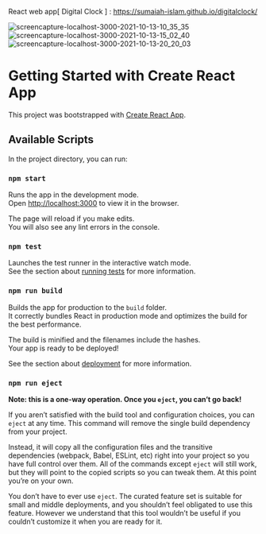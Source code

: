React web app[ Digital Clock ] : https://sumaiah-islam.github.io/digitalclock/

![screencapture-localhost-3000-2021-10-13-10_35_35](https://user-images.githubusercontent.com/54281000/138123075-04cc7d30-ff0b-402a-adc3-3f1368fc7ebc.png)
![screencapture-localhost-3000-2021-10-13-15_02_40](https://user-images.githubusercontent.com/54281000/138123264-79661e78-7a85-42a0-a50d-c8dc5e0817b5.png)
![screencapture-localhost-3000-2021-10-13-20_20_03](https://user-images.githubusercontent.com/54281000/138123356-12bb8747-981b-41bb-90a8-33127a650c02.png)

# Getting Started with Create React App

This project was bootstrapped with [Create React App](https://github.com/facebook/create-react-app).

## Available Scripts

In the project directory, you can run:

### `npm start`

Runs the app in the development mode.\
Open [http://localhost:3000](http://localhost:3000) to view it in the browser.

The page will reload if you make edits.\
You will also see any lint errors in the console.

### `npm test`

Launches the test runner in the interactive watch mode.\
See the section about [running tests](https://facebook.github.io/create-react-app/docs/running-tests) for more information.

### `npm run build`

Builds the app for production to the `build` folder.\
It correctly bundles React in production mode and optimizes the build for the best performance.

The build is minified and the filenames include the hashes.\
Your app is ready to be deployed!

See the section about [deployment](https://facebook.github.io/create-react-app/docs/deployment) for more information.

### `npm run eject`

**Note: this is a one-way operation. Once you `eject`, you can’t go back!**

If you aren’t satisfied with the build tool and configuration choices, you can `eject` at any time. This command will remove the single build dependency from your project.

Instead, it will copy all the configuration files and the transitive dependencies (webpack, Babel, ESLint, etc) right into your project so you have full control over them. All of the commands except `eject` will still work, but they will point to the copied scripts so you can tweak them. At this point you’re on your own.

You don’t have to ever use `eject`. The curated feature set is suitable for small and middle deployments, and you shouldn’t feel obligated to use this feature. However we understand that this tool wouldn’t be useful if you couldn’t customize it when you are ready for it.

